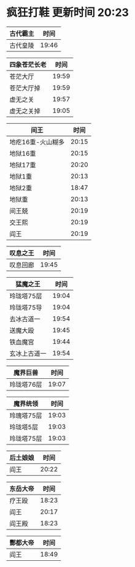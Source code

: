 # 疯狂打鞋 更新时间 20:23

| 古代霸主   | 时间    |
|--------|-------|
| 古代皇陵 | 19:46 |

| 四象苍茫长老   | 时间    |
|--------|-------|
| 苍茫大厅 | 19:59 |
| 苍茫大厅掉 | 19:59 |
| 虚无之关 | 19:57 |
| 虚无之关掉 | 19:05 |

| 间王   | 时间    |
|--------|-------|
| 地疙16重-火山糊多 | 20:15 |
| 地狱16重 | 20:15 |
| 地狱17重 | 20:20 |
| 地狱1重 | 20:13 |
| 地狱2重 | 18:47 |
| 地狱重 | 20:13 |
| 间王兢 | 20:19 |
| 交王熙 | 20:19 |
| 阎王 | 20:19 |

| 叹息之王   | 时间    |
|--------|-------|
| 叹息回廊 | 19:45 |

| 猛魔之王   | 时间    |
|--------|-------|
| 玲珑塔75层 | 19:04 |
| 玲珑塔75导 | 19:04 |
| 去冰古道一 | 19:54 |
| 送魔大殴 | 19:45 |
| 铁血魔宫 | 19:44 |
| 玄冰上古道一 | 19:54 |

| 魔界巨兽   | 时间    |
|--------|-------|
| 玲珑塔76层 | 19:07 |

| 魔界统领   | 时间    |
|--------|-------|
| 玲瑰塔75层 | 19:03 |
| 玲珑塔5层 | 19:03 |
| 玲珑塔75层 | 19:03 |

| 后土娘娘   | 时间    |
|--------|-------|
| 阎王 | 20:22 |

| 东岳大帝   | 时间    |
|--------|-------|
| 疗王殴 | 18:23 |
| 阎王 | 20:17 |
| 阎王殿 | 18:23 |

| 酆都大帝   | 时间    |
|--------|-------|
| 阎王 | 18:49 |